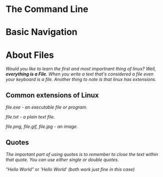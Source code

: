 # The Command Line



# Basic Navigation


# About Files

*Would you like to learn the first and most importnant thing of linux? Well, **everything is a File**. When you write a text that's considered a file even your keyboard is a file. Another thing to note is that linux has extensions.*

## Common extensions of Linux

*file.exe - an executable file or program.*

*file.txt - a plain text file.*

*file.png, file.gif, file.jpg - an image.*

## Quotes

*The important part of using quotes is to remember to close the text within that quote. You can use either single or double quotes.*

*"Hello World"* or *'Hello World'* *(both work just fine in this case)*


